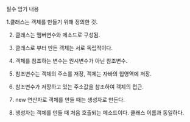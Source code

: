 필수 암기 내용

1.클래스는 객체를 만들기 위해 정의한 것.

2. 클래스는 맴버변수와 메소드로 구성됨.

3. 클래스로 부터 만든 객체는 서로 독립적이다.
  
4. 객체를 참조하는 변수는 원시변수가 아닌 참조변수.
   
5. 참조변수는 객체의 주소를 저장, 객체는 자바의 힙영역에 저장.
   
6. 참조변수가 저장하고 있는 주소값을 참조하여 객체의 접근.
    
7. new 연산자로 객체를 만들 때는 생성자로 만든다.
    
8. 생성자는 객체를 만들 때 처음 호출되는 메소드이다. 클래스 이름과 동일하다.
